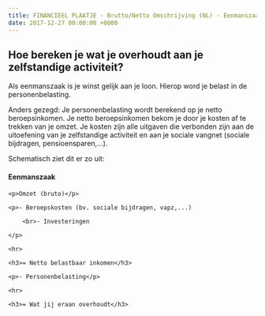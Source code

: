 ```yaml
---
title: FINANCIEEL PLAATJE - Brutto/Netto Omschrijving (NL) - Eenmanszaak
date: 2017-12-27 00:00:00 +0000
---
```

## Hoe bereken je wat je overhoudt aan je zelfstandige activiteit?

Als eenmanszaak is je winst gelijk aan je loon. Hierop word je belast in de personenbelasting.

Anders gezegd: Je personenbelasting wordt berekend op je netto beroepsinkomen. Je netto beroepsinkomen bekom je door je kosten af te trekken van je omzet.  Je kosten zijn alle uitgaven die verbonden zijn aan de uitoefening van je zelfstandige activiteit en aan je sociale vangnet (sociale bijdragen, pensioensparen,...).

Schematisch ziet dit er zo uit: 


<h4>Eenmanszaak</h4>

<div class="grey-box">

    <p>Omzet (bruto)</p>
    
    <p>- Beroepskosten (bv. sociale bijdragen, vapz,...)
    
    	<br>- Investeringen
    
    </p>
    
    <hr>
    
    <h3>= Netto belastbaar inkomen</h3>
    
    <p>- Personenbelasting</p>
    
    <hr>
    
    <h3>= Wat jij eraan overhoudt</h3>
    

</div>